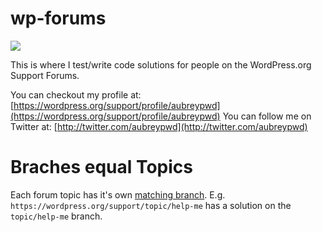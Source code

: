 # wp-forums

![](http://assets.fontsinuse.com/static/use-media-items/7/6289/full-602x104/56701d47/wp-header-logo-2x.png?resolution=0)

This is where I test/write code solutions for people on the WordPress.org
Support Forums.

You can checkout my profile at: [https://wordpress.org/support/profile/aubreypwd](https://wordpress.org/support/profile/aubreypwd)
You can follow me on Twitter at: [http://twitter.com/aubreypwd](http://twitter.com/aubreypwd)

# Braches equal Topics

Each forum topic has it's own [matching branch](https://github.com/aubreypwd/wp-forums/branches). E.g.
`https://wordpress.org/support/topic/help-me` has a solution on
the `topic/help-me` branch.
